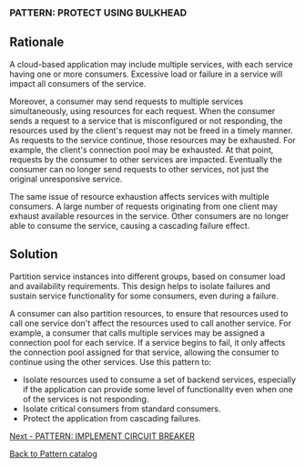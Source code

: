 ### PATTERN: PROTECT USING BULKHEAD ###

## Rationale
A cloud-based application may include multiple services, with each service having one or more consumers. Excessive load or failure in a service will impact all consumers of the service.

Moreover, a consumer may send requests to multiple services simultaneously, using resources for each request. When the consumer sends a request to a service that is misconfigured or not responding, the resources used by the client's request may not be freed in a timely manner. As requests to the service continue, those resources may be exhausted. For example, the client's connection pool may be exhausted. At that point, requests by the consumer to other services are impacted. Eventually the consumer can no longer send requests to other services, not just the original unresponsive service.

The same issue of resource exhaustion affects services with multiple consumers. A large number of requests originating from one client may exhaust available resources in the service. Other consumers are no longer able to consume the service, causing a cascading failure effect.

## Solution
Partition service instances into different groups, based on consumer load and availability requirements. This design helps to isolate failures and sustain service functionality for some consumers, even during a failure.

A consumer can also partition resources, to ensure that resources used to call one service don't affect the resources used to call another service. For example, a consumer that calls multiple services may be assigned a connection pool for each service. If a service begins to fail, it only affects the connection pool assigned for that service, allowing the consumer to continue using the other services.
Use this pattern to:
*	Isolate resources used to consume a set of backend services, especially if the application can provide some level of functionality even when one of the services is not responding.
*	Isolate critical consumers from standard consumers.
*	Protect the application from cascading failures.

[Next - PATTERN: IMPLEMENT CIRCUIT BREAKER](https://github.com/srikanthkotekar/ideasworthsharing/blob/master/Building-Modern-Cloud-Native-Apps/5.11%20PATTERN:%20IMPLEMENT%20CIRCUIT%20BREAKER.md)

[Back to Pattern catalog](https://github.com/srikanthkotekar/ideasworthsharing/blob/master/Building-Modern-Cloud-Native-Apps/5.%20Cloud-Native%20Application%20Patterns.md)

